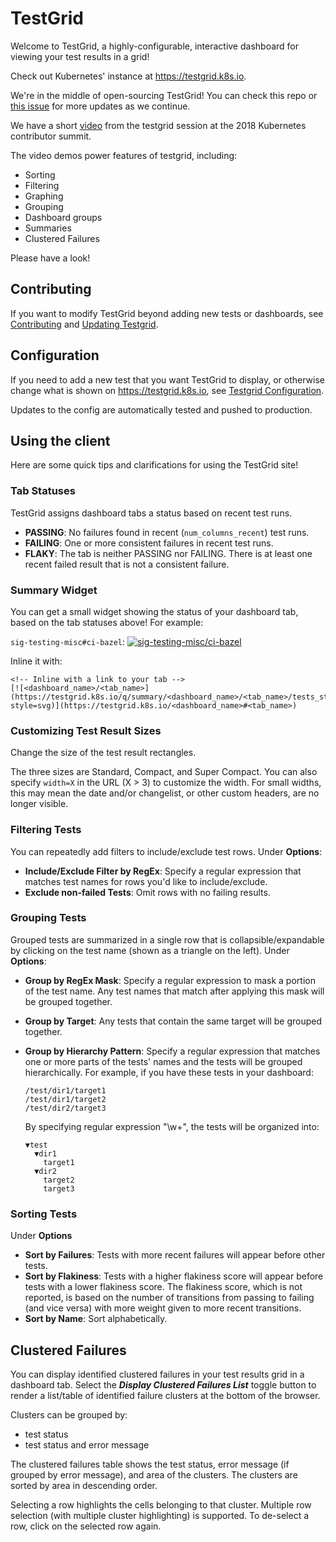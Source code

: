 # TestGrid
Welcome to TestGrid, a highly-configurable, interactive dashboard for viewing
your test results in a grid!

Check out Kubernetes' instance at https://testgrid.k8s.io.

We're in the middle of open-sourcing TestGrid! You can check this repo or
[this issue](https://github.com/kubernetes/test-infra/issues/10409) for more
updates as we continue.

We have a short [video] from the testgrid session at the 2018 Kubernetes
contributor summit.

The video demos power features of testgrid, including:
* Sorting
* Filtering
* Graphing
* Grouping
* Dashboard groups
* Summaries
* Clustered Failures

Please have a look!

## Contributing

If you want to modify TestGrid beyond adding new tests or dashboards, see
[Contributing](CONTRIBUTING.md) and [Updating Testgrid](build_test_update.md).

## Configuration

If you need to add a new test that you want TestGrid to display, or otherwise change what is shown
on https://testgrid.k8s.io, see [Testgrid Configuration](config.md).

Updates to the config are automatically tested and pushed to production.

## Using the client

Here are some quick tips and clarifications for using the TestGrid site!

### Tab Statuses

TestGrid assigns dashboard tabs a status based on recent test runs.

 *  **PASSING**: No failures found in recent (`num_columns_recent`) test runs.
 *  **FAILING**: One or more consistent failures in recent test runs.
 *  **FLAKY**: The tab is neither PASSING nor FAILING. There is at least one
    recent failed result that is not a consistent failure.

### Summary Widget

You can get a small widget showing the status of your dashboard tab, based on
the tab statuses above! For example:

`sig-testing-misc#ci-bazel`: [![sig-testing-misc/ci-bazel](https://testgrid.k8s.io/q/summary/sig-testing-misc/ci-bazel/tests_status?style=svg)](https://testgrid.k8s.io/sig-testing-misc#ci-bazel)

Inline it with:

```
<!-- Inline with a link to your tab -->
[![<dashboard_name>/<tab_name>](https://testgrid.k8s.io/q/summary/<dashboard_name>/<tab_name>/tests_status?style=svg)](https://testgrid.k8s.io/<dashboard_name>#<tab_name>)
```

### Customizing Test Result Sizes

Change the size of the test result rectangles.

The three sizes are Standard, Compact, and Super Compact. You can also specify
`width=X` in the URL (X > 3) to customize the width. For small widths, this may
mean the date and/or changelist, or other custom headers, are no longer
visible.

### Filtering Tests

You can repeatedly add filters to include/exclude test rows. Under **Options**:

*   **Include/Exclude Filter by RegEx**: Specify a regular expression that
    matches test names for rows you'd like to include/exclude.
*   **Exclude non-failed Tests**: Omit rows with no failing results.

### Grouping Tests

Grouped tests are summarized in a single row that is collapsible/expandable by
clicking on the test name (shown as a triangle on the left). Under **Options**:

*   **Group by RegEx Mask**: Specify a regular expression to mask a portion of
    the test name. Any test names that match after applying this mask will be
    grouped together.
*   **Group by Target**: Any tests that contain the same target will be
    grouped together.
*   **Group by Hierarchy Pattern**: Specify a regular expression that matches
    one or more parts of the tests' names and the tests will be grouped
    hierarchically. For example, if you have these tests in your dashboard:

    ```text
    /test/dir1/target1
    /test/dir1/target2
    /test/dir2/target3
    ```

    By specifying regular expression "\w+", the tests will be organized into:

    ```text
    ▼test
      ▼dir1
        target1
      ▼dir2
        target2
        target3
    ```

### Sorting Tests

Under **Options**

*   **Sort by Failures**: Tests with more recent failures will appear before
    other tests.
*   **Sort by Flakiness**: Tests with a higher flakiness score will appear
    before tests with a lower flakiness score. The flakiness score, which is not
    reported, is based on the number of transitions from passing to failing (and
    vice versa) with more weight given to more recent transitions.
*   **Sort by Name**: Sort alphabetically.

## Clustered Failures

You can display identified clustered failures in your test results grid in a
dashboard tab. Select the ***Display Clustered Failures List*** toggle button to
render a list/table of identified failure clusters at the bottom of the browser.

Clusters can be grouped by:
* test status
* test status and error message

The clustered failures table shows the test status, error message (if grouped by
error message), and area of the clusters. The clusters are sorted by area in
descending order.

Selecting a row highlights the cells belonging to that cluster. Multiple row
selection (with multiple cluster highlighting) is supported. To de-select a row,
click on the selected row again.

[video]: https://www.youtube.com/watch?v=jm2l2SLq_yE
